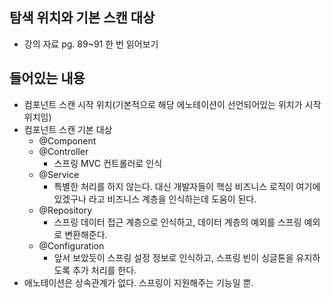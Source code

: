 ## 탐색 위치와 기본 스캔 대상
* 강의 자료 pg. 89~91 한 번 읽어보기

##  들어있는 내용
 * 컴포넌트 스캔 시작 위치(기본적으로 해당 에노테이션이 선언되어있는 위치가 시작 위치임)
 * 컴포넌트 스캔 기본 대상
	 * @Component
	 * @Controller
		 * 스프링 MVC 컨트롤러로 인식
	 * @Service
		 * 특별한 처리를 하지 않는다. 대신 개발자들이 핵심 비즈니스 로직이 여기에 있겠구나 라고 비즈니스 계층을 인식하는데 도움이 된다.
	 * @Repository
		 * 스프링 데이터 접근 계층으로 인식하고, 데이터 계층의 예외를 스프링 예외로 변환해준다.
	 * @Configuration
		 * 앞서 보았듯이 스프링 설정 정보로 인식하고, 스프링 빈이 싱글톤을 유지하도록 추가 처리를 한다.
 * 애노테이션은 상속관계가 없다. 스프링이 지원해주는 기능일 뿐.
